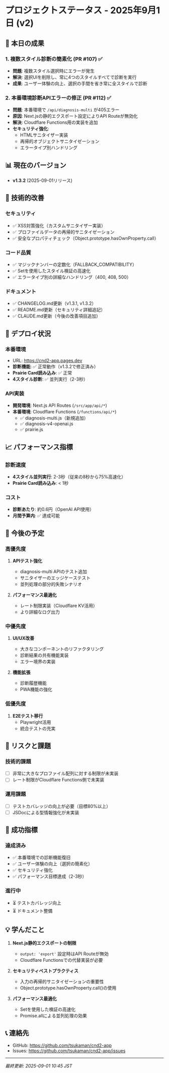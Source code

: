 # プロジェクトステータス - 2025年9月1日 (v2)

## 🎯 本日の成果

### 1. 複数スタイル診断の簡素化 (PR #107) ✅ 
- **問題**: 複数スタイル選択時にエラーが発生
- **解決**: 選択UIを削除し、常に4つのスタイルすべてで診断を実行
- **成果**: ユーザー体験の向上、選択の手間を省き常に全スタイルで診断

### 2. 本番環境診断APIエラーの修正 (PR #112) ✅
- **問題**: 本番環境で `/api/diagnosis-multi` が405エラー
- **原因**: Next.jsの静的エクスポート設定によりAPI Routeが無効化
- **解決**: Cloudflare Functions用の実装を追加
- **セキュリティ強化**:
  - HTMLサニタイザー実装
  - 再帰的オブジェクトサニタイゼーション
  - エラータイプ別ハンドリング

## 📊 現在のバージョン
- **v1.3.2** (2025-09-01リリース)

## 🔧 技術的改善

### セキュリティ
- ✅ XSS対策強化（カスタムサニタイザー実装）
- ✅ プロファイルデータの再帰的サニタイゼーション
- ✅ 安全なプロパティチェック（Object.prototype.hasOwnProperty.call）

### コード品質
- ✅ マジックナンバーの定数化（FALLBACK_COMPATIBILITY）
- ✅ Setを使用したスタイル検証の高速化
- ✅ エラータイプ別の詳細なハンドリング（400, 408, 500）

### ドキュメント
- ✅ CHANGELOG.md更新（v1.3.1, v1.3.2）
- ✅ README.md更新（セキュリティ詳細追記）
- ✅ CLAUDE.md更新（今後の改善項目追加）

## 🚀 デプロイ状況

### 本番環境
- URL: https://cnd2-app.pages.dev
- **診断機能**: ✅ 正常動作（v1.3.2で修正済み）
- **Prairie Card読み込み**: ✅ 正常
- **4スタイル診断**: ✅ 並列実行（2-3秒）

### API実装
- **開発環境**: Next.js API Routes (`/src/app/api/*`)
- **本番環境**: Cloudflare Functions (`/functions/api/*`)
  - ✅ diagnosis-multi.js（新規追加）
  - ✅ diagnosis-v4-openai.js
  - ✅ prairie.js

## 📈 パフォーマンス指標

### 診断速度
- **4スタイル並列実行**: 2-3秒（従来の8秒から75%高速化）
- **Prairie Card読み込み**: < 1秒

### コスト
- **診断あたり**: 約0.6円（OpenAI API使用）
- **月間予算内**: ✅ 達成可能

## 🔮 今後の予定

### 高優先度
1. **APIテスト強化**
   - diagnosis-multi APIのテスト追加
   - サニタイザーのエッジケーステスト
   - 並列処理の部分的失敗シナリオ

2. **パフォーマンス最適化**
   - レート制限実装（Cloudflare KV活用）
   - より詳細なログ出力

### 中優先度
1. **UI/UX改善**
   - 大きなコンポーネントのリファクタリング
   - 診断結果の共有機能実装
   - エラー境界の実装

2. **機能拡張**
   - 診断履歴機能
   - PWA機能の強化

### 低優先度
1. **E2Eテスト移行**
   - Playwright活用
   - 統合テストの充実

## 📝 リスクと課題

### 技術的課題
- [ ] 非常に大きなプロファイル配列に対する制限が未実装
- [ ] レート制限がCloudflare Functions側で未実装

### 運用課題
- [ ] テストカバレッジの向上が必要（目標80%以上）
- [ ] JSDocによる型情報強化が未実装

## 🎉 成功指標

### 達成済み
- ✅ 本番環境での診断機能復旧
- ✅ ユーザー体験の向上（選択の簡素化）
- ✅ セキュリティ強化
- ✅ パフォーマンス目標達成（2-3秒）

### 進行中
- ⏳ テストカバレッジ向上
- ⏳ ドキュメント整備

## 💡 学んだこと

1. **Next.js静的エクスポートの制限**
   - `output: 'export'` 設定時はAPI Routeが無効
   - Cloudflare Functionsでの代替実装が必要

2. **セキュリティベストプラクティス**
   - 入力の再帰的サニタイゼーションの重要性
   - Object.prototype.hasOwnProperty.call()の使用

3. **パフォーマンス最適化**
   - Setを使用した検証の高速化
   - Promise.allによる並列処理の効果

## 📞 連絡先

- GitHub: https://github.com/tsukaman/cnd2-app
- Issues: https://github.com/tsukaman/cnd2-app/issues

---

*最終更新: 2025-09-01 10:45 JST*